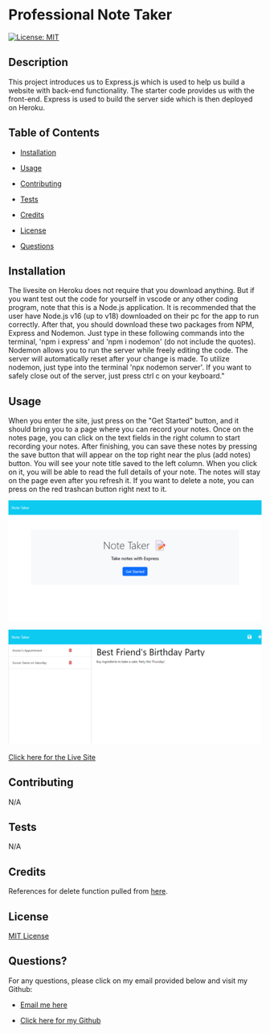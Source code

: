 # Professional Note Taker

  [![License: MIT](https://img.shields.io/badge/License-MIT-yellow.svg)](https://opensource.org/licenses/MIT)
  ## Description

  This project introduces us to Express.js which is used to help us build a website with back-end functionality. The starter code provides us with the front-end. Express is used to build the server side which is then deployed on Heroku.


  ## Table of Contents

  - [Installation](#installation)

  - [Usage](#usage)

  - [Contributing](#contributing)

  - [Tests](#tests)

  - [Credits](#credits)

  - [License](#license)

  - [Questions](#questions)


  ## Installation

  The livesite on Heroku does not require that you download anything. But if you want test out the code for yourself in vscode or any other coding program, note that this is a Node.js application. It is recommended that the user have Node.js v16 (up to v18) downloaded on their pc for the app to run correctly. After that, you should download these two packages from NPM, Express and Nodemon. Just type in these following commands into the terminal, 'npm i express' and 'npm i nodemon' (do not include the quotes). Nodemon allows you to run the server while freely editing the code. The server will automatically reset after your change is made. To utilize nodemon, just type into the terminal 'npx nodemon server'. If you want to safely close out of the  server, just press ctrl c on your keyboard."


  ## Usage

  When you enter the site, just press on the "Get Started" button, and it should bring you to a page where you can record your notes. Once on the notes page, you can click on the text fields in the right column to start recording your notes. After finishing, you can save these notes by pressing the save button that will appear on the top right near the plus (add notes) button. You will see your note title saved to the left column. When you click on it, you will be able to read the full details of your note. The notes will stay on the page even after you refresh it. If you want to delete a note, you can press on the red trashcan button right next to it.

  ![Alt text](./public/assets/images/professional-notes-taker-home.png?raw=true "Homepage")

  ![Alt text](./public/assets/images/professional-notes-taker-notes.png?raw=true "Notes page")

  [Click here for the Live Site](https://professional-notes-taker.herokuapp.com/)


  ## Contributing

  N/A


  ## Tests

  N/A


  ## Credits

  References for delete function pulled from [here](https://www.tabnine.com/code/javascript/functions/express/Express/delete).


  ## License

  [MIT License](https://opensource.org/licenses/MIT)


  ## Questions?

  For any questions, please click on my email provided below and visit my Github:

  - [Email me here](mailto:elvislau74@gmail.com)

  - [Click here for my Github](https://github.com/elvislau74/)